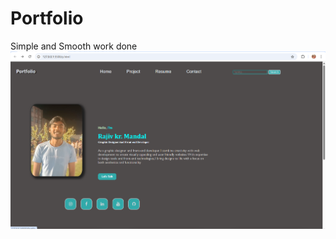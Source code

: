 # Portfolio
Simple and Smooth work done
![image alt](https://github.com/Rajiv-mandal04/Portfolio/blob/main/Screenshot%202025-05-06%20092134.png)
